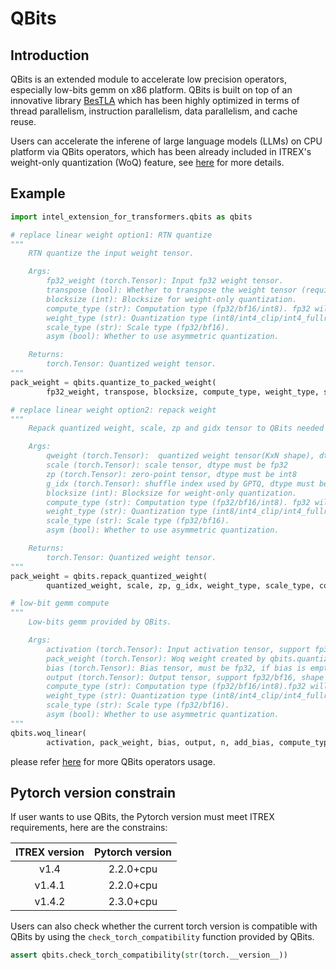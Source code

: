 # QBits
## Introduction
QBits is an extended module to accelerate low precision operators, especially low-bits gemm on x86 platform. QBits is built on top of an innovative library [BesTLA](https://github.com/intel/neural-speed/tree/main/bestla) which has been highly optimized in terms of thread parallelism, instruction parallelism, data parallelism, and cache reuse.  

Users can accelerate the inferene of large language models (LLMs) on CPU platform via QBits operators, which has been already included in ITREX's weight-only quantization (WoQ) feature, see [here](https://github.com/intel/intel-extension-for-transformers/blob/main/examples/huggingface/pytorch/text-generation/quantization/README.md) for more details.
## Example
```python
import intel_extension_for_transformers.qbits as qbits

# replace linear weight option1: RTN quantize
"""
    RTN quantize the input weight tensor.

    Args:
        fp32_weight (torch.Tensor): Input fp32 weight tensor.
        transpose (bool): Whether to transpose the weight tensor (required for quantize_to_packed_weight with KxN weight shape).
        blocksize (int): Blocksize for weight-only quantization.
        compute_type (str): Computation type (fp32/bf16/int8). fp32 will leverage AVX2/AVX512F to compute, bf16 will be AMX_BF16, int8 will be VNNI/AMX_INT8.
        weight_type (str): Quantization type (int8/int4_clip/int4_fullrange/nf4/fp4_e2m1).
        scale_type (str): Scale type (fp32/bf16).
        asym (bool): Whether to use asymmetric quantization.

    Returns:
        torch.Tensor: Quantized weight tensor.
"""
pack_weight = qbits.quantize_to_packed_weight(
        fp32_weight, transpose, blocksize, compute_type, weight_type, scale_type, asym) # pack_weight can use to replace linear layer weight.

# replace linear weight option2: repack weight
"""
    Repack quantized weight, scale, zp and gidx tensor to QBits needed format.

    Args:
        qweight (torch.Tensor):  quantized weight tensor(KxN shape), dtype must be int8
        scale (torch.Tensor): scale tensor, dtype must be fp32
        zp (torch.Tensor): zero-point tensor, dtype must be int8
        g_idx (torch.Tensor): shuffle index used by GPTQ, dtype must be int32.
        blocksize (int): Blocksize for weight-only quantization.
        compute_type (str): Computation type (fp32/bf16/int8). fp32 will leverage AVX2/AVX512F to compute, bf16 will be AMX_BF16, int8 will be VNNI/AMX_INT8.
        weight_type (str): Quantization type (int8/int4_clip/int4_fullrange/nf4/fp4_e2m1).
        scale_type (str): Scale type (fp32/bf16).
        asym (bool): Whether to use asymmetric quantization.

    Returns:
        torch.Tensor: Quantized weight tensor.
"""
pack_weight = qbits.repack_quantized_weight(
        quantized_weight, scale, zp, g_idx, weight_type, scale_type, compute_type, asym, blocksize) # pack_weight can use to replace linear layer weight.

# low-bit gemm compute
"""
    Low-bits gemm provided by QBits.

    Args:
        activation (torch.Tensor): Input activation tensor, support fp32/bf16.
        pack_weight (torch.Tensor): Woq weight created by qbits.quantize_to_packed_weight
        bias (torch.Tensor): Bias tensor, must be fp32, if bias is empty woq_linear will not add bias.
        output (torch.Tensor): Output tensor, support fp32/bf16, shape must be MxN.
        compute_type (str): Computation type (fp32/bf16/int8).fp32 will leverage AVX2/AVX512F to compute, bf16 will leverage AMX_BF16 to compute, int8 will leverage VNNI/AMX_INT8 to compute.
        weight_type (str): Quantization type (int8/int4_clip/int4_fullrange/nf4/fp4_e2m1).
        scale_type (str): Scale type (fp32/bf16).
        asym (bool): Whether to use asymmetric quantization.
"""
qbits.woq_linear(
        activation, pack_weight, bias, output, n, add_bias, compute_type, weight_type, scale_type, asym)
```
please refer [here](https://github.com/intel/intel-extension-for-transformers/tree/main/intel_extension_for_transformers/transformers/llm/operator/csrc/qbits_ut) for more QBits operators usage.

## Pytorch version constrain
If user wants to use QBits, the Pytorch version must meet ITREX requirements, here are the constrains:

| ITREX version | Pytorch version |
| :-----------: | :-------------: |
|     v1.4      |    2.2.0+cpu    |
|    v1.4.1     |    2.2.0+cpu    |
|    v1.4.2     |    2.3.0+cpu    |

Users can also check whether the current torch version is compatible with QBits by using the `check_torch_compatibility` function provided by QBits.  
```python
assert qbits.check_torch_compatibility(str(torch.__version__))
```